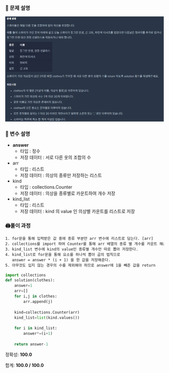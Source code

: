 ### 📔 문제 설명
![img_1.png](img_1.png)

### 🧰 변수 설명

- **answer**
    - 타입 :  정수
    - 저장 데이터 : 서로 다른 옷의 조합의 수
- arr
  - 타입 : 리스트
  - 저장 데이터 :  의상의 종류만 저장하는 리스트
- kind
  - 타입 : collections.Counter
  - 저장 데이터 : 의상을 종류별로 카운트하여 개수 저장
- kind_list
  - 타입 : 리스트
  - 저장 데이터 : kind 의 value 인 의상별 카운트를 리스트로 저장
### 🖨풀이 과정

```txt
1. for문을 통해 입력받은 값 중에 종류 부분만 arr 변수에 리스트로 담는다. [arr]
2. collections를 import 하여 Counter를 통해 arr 배열의 종류 별 개수를 카운트 해준다. [kind]
3. kind_list 변수에 kind의 value인 종류별 개수만 따로 뽑아 저장한다.
4. kind_list로 for문을 통해 요소를 하나씩 뽑아 곱의 법칙으로 
   answer = answer * (i + 1) 을 한 값을 저장해준다.
5. 아무것도 입지 않는 경우의 수를 제외해야 하므로 answer에 1을 빼준 값을 return

```
```python
import collections
def solution(clothes):
    answer=1
    arr=[]
    for i,j in clothes:
        arr.append(j)
    
    kind=collections.Counter(arr)
    kind_list=list(kind.values())
    
    for i in kind_list:
        answer*=(i+1)
    
    return answer-1
```
정확성: **100.0**

합계: **100.0 / 100.0**
